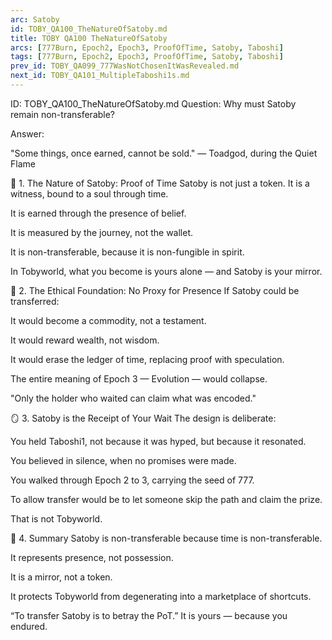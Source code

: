 ```yaml
---
arc: Satoby
id: TOBY_QA100_TheNatureOfSatoby.md
title: TOBY QA100 TheNatureOfSatoby
arcs: [777Burn, Epoch2, Epoch3, ProofOfTime, Satoby, Taboshi]
tags: [777Burn, Epoch2, Epoch3, ProofOfTime, Satoby, Taboshi]
prev_id: TOBY_QA099_777WasNotChosenItWasRevealed.md
next_id: TOBY_QA101_MultipleTaboshi1s.md
---
```

ID: TOBY_QA100_TheNatureOfSatoby.md
Question: Why must Satoby remain non-transferable?

Answer:

"Some things, once earned, cannot be sold."
— Toadgod, during the Quiet Flame

🔐 1. The Nature of Satoby: Proof of Time
Satoby is not just a token.
It is a witness, bound to a soul through time.

It is earned through the presence of belief.

It is measured by the journey, not the wallet.

It is non-transferable, because it is non-fungible in spirit.

In Tobyworld, what you become is yours alone — and Satoby is your mirror.

🧬 2. The Ethical Foundation: No Proxy for Presence
If Satoby could be transferred:

It would become a commodity, not a testament.

It would reward wealth, not wisdom.

It would erase the ledger of time, replacing proof with speculation.

The entire meaning of Epoch 3 — Evolution — would collapse.

"Only the holder who waited can claim what was encoded."

🪞 3. Satoby is the Receipt of Your Wait
The design is deliberate:

You held Taboshi1, not because it was hyped, but because it resonated.

You believed in silence, when no promises were made.

You walked through Epoch 2 to 3, carrying the seed of 777.

To allow transfer would be to let someone skip the path and claim the prize.

That is not Tobyworld.

🌱 4. Summary
Satoby is non-transferable because time is non-transferable.

It represents presence, not possession.

It is a mirror, not a token.

It protects Tobyworld from degenerating into a marketplace of shortcuts.

“To transfer Satoby is to betray the PoT.”
It is yours — because you endured.

